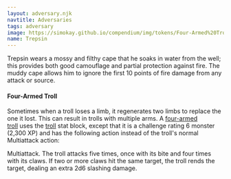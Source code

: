 ```yaml
---
layout: adversary.njk
navtitle: Adversaries
tags: adversary
image: https://simokay.github.io/compendium/img/tokens/Four-Armed%20Troll.webp
name: Trepsin
---
```



Trepsin wears a mossy and filthy cape that he soaks in water from the well; this provides both good camouflage and partial protection against fire. The muddy cape allows him to ignore the first 10 points of fire damage from any attack or source.

#### Four-Armed Troll

Sometimes when a troll loses a limb, it regenerates two limbs to replace the one it lost. This can result in trolls with multiple arms. A [four-armed troll](https://5e.tools/bestiary.html#trepsin_hotdq) uses the [troll](https://5e.tools/bestiary.html#troll_mm) stat block, except that it is a challenge rating 6 monster (2,300 XP) and has the following action instead of the troll's normal Multiattack action:

Multiattack. The troll attacks five times, once with its bite and four times with its claws. If two or more claws hit the same target, the troll rends the target, dealing an extra 2d6 slashing damage.

